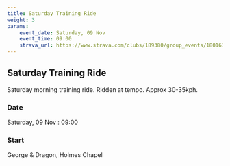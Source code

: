 ```yaml
---
title: Saturday Training Ride
weight: 3
params:
    event_date: Saturday, 09 Nov
    event_time: 09:00
    strava_url: https://www.strava.com/clubs/189380/group_events/1801637
---
```


## Saturday Training Ride 

Saturday morning training ride. Ridden at tempo. Approx 30-35kph.

### Date

Saturday, 09 Nov : 09:00

### Start

George &amp; Dragon, Holmes Chapel


